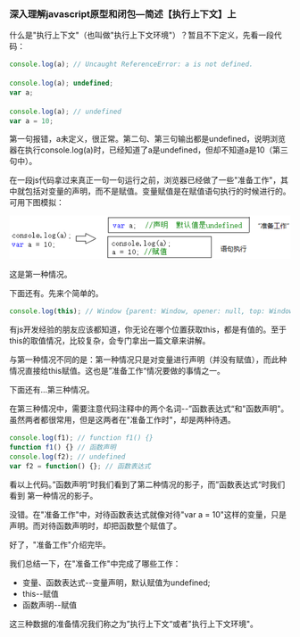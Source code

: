 ### 	深入理解javascript原型和闭包—简述【执行上下文】上

什么是"执行上下文"（也叫做"执行上下文环境"）？暂且不下定义，先看一段代码：

```javascript
console.log(a); // Uncaught ReferenceError: a is not defined.

console.log(a); undefined;
var a;

console.log(a); // undefined
var a = 10;
```

第一句报错，a未定义，很正常。第二句、第三句输出都是undefined，说明浏览器在执行console.log(a)时，已经知道了a是undefined，但却不知道a是10（第三句中）。

在一段js代码拿过来真正一句一句运行之前，浏览器已经做了一些"准备工作"，其中就包括对变量的声明，而不是赋值。变量赋值是在赋值语句执行的时候进行的。可用下图模拟：

![16f879b5b51541a1](../../images/18201533471167122212312312.png)

这是第一种情况。

下面还有。先来个简单的。

```javascript
console.log(this); // Window {parent: Window, opener: null, top: Window, length: 3, frames: Window, …}
```

有js开发经验的朋友应该都知道，你无论在哪个位置获取this，都是有值的。至于this的取值情况，比较复杂，会专门拿出一篇文章来讲解。

与第一种情况不同的是：第一种情况只是对变量进行声明（并没有赋值），而此种情况直接给this赋值。这也是”准备工作“情况要做的事情之一。

下面还有...第三种情况。

在第三种情况中，需要注意代码注释中的两个名词--”函数表达式“和"函数声明"。虽然两者都很常用，但是这两者在"准备工作时"，却是两种待遇。

```javascript
console.log(f1); // function f1() {}
function f1() {} // 函数声明
console.log(f2); // undefined
var f2 = function() {}; // 函数表达式
```

看以上代码。”函数声明“时我们看到了第二种情况的影子，而”函数表达式“时我们看到 第一种情况的影子。

没错。在"准备工作"中，对待函数表达式就像对待"var a = 10"这样的变量，只是声明。而对待函数声明时，却把函数整个赋值了。

好了，"准备工作"介绍完毕。

我们总结一下，在"准备工作"中完成了哪些工作：

- 变量、函数表达式--变量声明，默认赋值为undefined;
- this--赋值
- 函数声明--赋值

这三种数据的准备情况我们称之为”执行上下文“或者"执行上下文环境"。